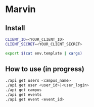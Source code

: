 # Marvin

## Install

```sh
CLIENT_ID=<YOUR_CLIENT_ID>
CLIENT_SECRET=<YOUR_CLIENT_SECRET>
```

```sh
export $(cat env.template | xargs)
```

## How to use (in progress)
```sh
./api get users <campus_name>
./api get user <user_id>|<user_login>
./api get campus
./api get events
./api get event <event_id>
```



